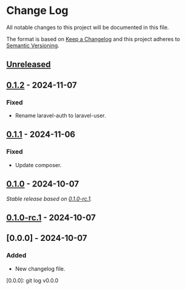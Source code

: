# Change Log
All notable changes to this project will be documented in this file.

The format is based on [Keep a Changelog](http://keepachangelog.com/)
and this project adheres to [Semantic Versioning](http://semver.org/).

## [Unreleased]

## [0.1.2] - 2024-11-07

### Fixed

- Rename laravel-auth to laravel-user.

## [0.1.1] - 2024-11-06

### Fixed

- Update composer.

## [0.1.0] - 2024-10-07

_Stable release based on [0.1.0-rc.1]._

## [0.1.0-rc.1] - 2024-10-07

## [0.0.0] - 2024-10-07

### Added

- New changelog file.

[Unreleased]: https://https://github.com/internetguru/laravel-auth/compare/staging...dev
[0.1.0]: https://https://github.com/internetguru/laravel-auth/compare/v0.0.0...v0.1.0
[0.1.0-rc.1]: https://github.com/internetguru/laravel-auth/releases/tag/v0.0.0
[0.1.2]: https://https://github.com/internetguru/laravel-auth/compare/v0.1.1...v0.1.2
[0.1.1]: https://https://github.com/internetguru/laravel-auth/compare/v0.1.0...v0.1.1
[0.1.0]: https://https://github.com/internetguru/laravel-socialite/compare/v0.0.0...v0.1.0
[0.1.0-rc.1]: https://github.com/internetguru/laravel-socialite/releases/tag/v0.0.0
[0.0.0]: git log v0.0.0
